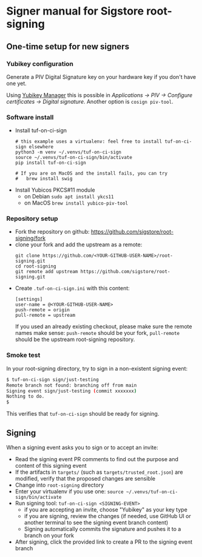 # Signer manual for Sigstore root-signing

## One-time setup for new signers

### Yubikey configuration

Generate a PIV Digital Signature key on your hardware key if you don't have one yet.

Using [Yubikey Manager](https://www.yubico.com/support/download/yubikey-manager/)
this is possible in _Applications -> PIV -> Configure certificates -> Digital signature_.
Another option is `cosign piv-tool`.

### Software install

* Install tuf-on-ci-sign
  ```
  # this example uses a virtualenv: feel free to install tuf-on-ci-sign elsewhere
  python3 -m venv ~/.venvs/tuf-on-ci-sign
  source ~/.venvs/tuf-on-ci-sign/bin/activate
  pip install tuf-on-ci-sign

  # If you are on MacOS and the install fails, you can try
  #   brew install swig
  ```
* Install Yubicos PKCS#11 module
  * on Debian `sudo apt install ykcs11`
  * on MacOS `brew install yubico-piv-tool`

### Repository setup

* Fork the repository on github: https://github.com/sigstore/root-signing/fork
* clone your fork and add the upstream as a remote:
  ```
  git clone https://github.com/<YOUR-GITHUB-USER-NAME>/root-signing.git
  cd root-signing
  git remote add upstream https://github.com/sigstore/root-signing.git
  ```
* Create `.tuf-on-ci-sign.ini` with this content:
  ```
  [settings]
  user-name = @<YOUR-GITHUB-USER-NAME>
  push-remote = origin
  pull-remote = upstream
  ```
  If you used an already existing checkout, please make sure the remote names make sense: `push-remote`
  should be your fork, `pull-remote` should be the upstream root-signing repository.

### Smoke test

In your root-signing directory, try to sign in a non-existent signing event:
```bash
$ tuf-on-ci-sign sign/just-testing
Remote branch not found: branching off from main
Signing event sign/just-testing (commit xxxxxxx)
Nothing to do.
$
```

This verifies that `tuf-on-ci-sign` should be ready for signing.

## Signing

When a signing event asks you to sign or to accept an invite:
* Read the signing event PR comments to find out the purpose and content of this signing event
* If the artifacts in `targets/` (such as `targets/trusted_root.json`) are modified, verify
  that the proposed changes are sensible
* Change into `root-signing` directory
* Enter your virtualenv if you use one: `source ~/.venvs/tuf-on-ci-sign/bin/activate`
* Run signing tool: `tuf-on-ci-sign <SIGNING-EVENT>`
  * if you are accepting an invite, choose "Yubikey" as your key type
  * if you are signing, review the changes (if needed, use GitHub UI or another terminal to see the signing event branch content)
  * Signing automatically commits the signature and pushes it to a branch on your fork
* After signing, click the provided link to create a PR to the signing event branch
